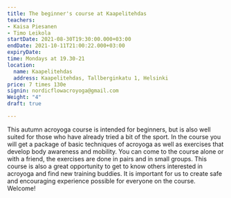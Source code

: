 ```yaml
---
title: The beginner's course at Kaapelitehdas
teachers:
- Kaisa Piesanen
- Timo Leikola
startDate: 2021-08-30T19:30:00.000+03:00
endDate: 2021-10-11T21:00:22.000+03:00
expiryDate: 
time: Mondays at 19.30-21
location:
  name: Kaapelitehdas
  address: Kaapelitehdas, Tallberginkatu 1, Helsinki
price: 7 times 130e
signin: nordicflowacroyoga@gmail.com
Weight: "4"
draft: true

---
```

This autumn acroyoga course is intended for beginners, but is also well suited for those 
who have already tried a bit of the sport. In the course you will get a package of basic 
techniques of acroyoga as well as exercises that develop body awareness and mobility. You 
can come to the course alone or with a friend, the exercises are done in pairs and in small 
groups. This course is also a great opportunity to get to know others interested in acroyoga 
and find new training buddies. It is important for us to create safe and encouraging experience 
possible for everyone on the course. Welcome!